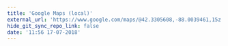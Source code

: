 ```yaml
---
title: 'Google Maps (local)'
external_url: 'https://www.google.com/maps/@42.3305608,-88.0039461,15z'
hide_git_sync_repo_link: false
date: '11:56 17-07-2018'
---
```


